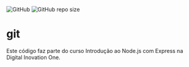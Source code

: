 ![GitHub](https://img.shields.io/github/license/Caique215/Git)
![GitHub repo size](https://img.shields.io/github/repo-size/Caique215/Git)
# git
Este código faz parte do curso Introdução ao Node.js com Express na Digital Inovation One.

